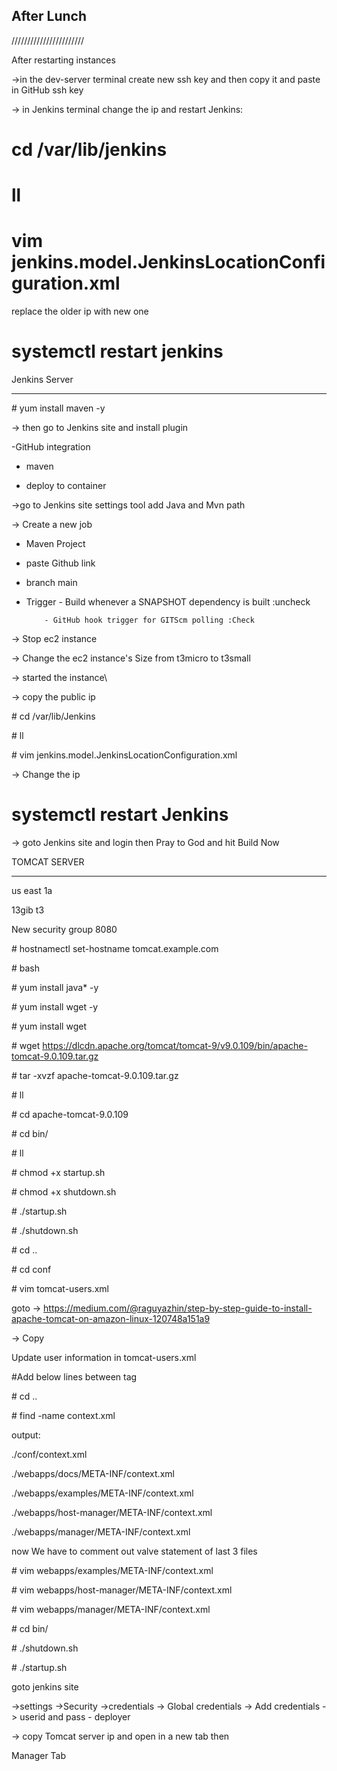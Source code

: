 

## After Lunch

///////////////////////



After restarting instances

->in the dev-server terminal create new ssh key and then copy it and paste in GitHub ssh key

-> in Jenkins terminal change the ip and restart Jenkins:
# cd /var/lib/jenkins
# ll
# vim jenkins.model.JenkinsLocationConfiguration.xml
replace the older ip with new one
# systemctl restart jenkins



Jenkins Server
________________

\# yum install maven -y

-> then go to Jenkins site and install plugin

 -GitHub integration

 - maven

 - deploy to container

->go to Jenkins site settings tool add Java and Mvn path

-> Create a new job

- Maven Project

- paste Github link

- branch main

- Trigger - Build whenever a SNAPSHOT dependency is built :uncheck

          - GitHub hook trigger for GITScm polling :Check

-> Stop ec2 instance

-> Change the ec2 instance's Size from t3micro to t3small

-> started the instance\\

-> copy the public ip



\# cd /var/lib/Jenkins

\# ll

\# vim jenkins.model.JenkinsLocationConfiguration.xml

-> Change the ip

# systemctl restart Jenkins
-> goto Jenkins site and login then Pray to God and hit Build Now



TOMCAT SERVER
_____________

us east 1a

13gib t3

New security group 8080



\# hostnamectl set-hostname tomcat.example.com

\# bash

\# yum install java\* -y

\# yum install wget -y

\# yum install wget

\# wget https://dlcdn.apache.org/tomcat/tomcat-9/v9.0.109/bin/apache-tomcat-9.0.109.tar.gz

\# tar -xvzf apache-tomcat-9.0.109.tar.gz

\# ll

\# cd apache-tomcat-9.0.109

\# cd bin/

\# ll

\# chmod +x startup.sh

\# chmod +x shutdown.sh

\# ./startup.sh

\# ./shutdown.sh

\# cd ..

\# cd conf

\# vim tomcat-users.xml

goto -> https://medium.com/@raguyazhin/step-by-step-guide-to-install-apache-tomcat-on-amazon-linux-120748a151a9



-> Copy

Update user information in tomcat-users.xml



\#Add below lines between <tomcat-users> tag



<role rolename="manager-gui"/>

<role rolename="manager-script"/>

<role rolename="manager-jmx"/>

<role rolename="manager-status"/>   

<user username="admin" password="admin" roles="manager-gui,manager-script,manager-jmx,manager-status"/>

<user username="deployer" password="deployer" roles="manager-script"/>

<user username="tomcat" password="s3cret" roles="manager-gui"/>



\# cd ..

\# find -name context.xml

output:

./conf/context.xml

./webapps/docs/META-INF/context.xml

./webapps/examples/META-INF/context.xml

./webapps/host-manager/META-INF/context.xml

./webapps/manager/META-INF/context.xml



now We have to comment out valve statement of last 3 files



\# vim webapps/examples/META-INF/context.xml

\# vim webapps/host-manager/META-INF/context.xml

\# vim webapps/manager/META-INF/context.xml



\# cd bin/

\# ./shutdown.sh

\# ./startup.sh



goto jenkins site

->settings ->Security ->credentials -> Global credentials -> Add credentials -> userid and pass - deployer



-> copy Tomcat server ip and open in a new tab then

Manager Tab









